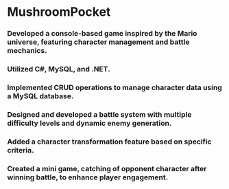 # MushroomPocket
### Developed a console-based game inspired by the Mario universe, featuring character management and battle mechanics.
### Utilized C#, MySQL, and .NET.
### Implemented CRUD operations to manage character data using a MySQL database.
### Designed and developed a battle system with multiple difficulty levels and dynamic enemy generation.
### Added a character transformation feature based on specific criteria.
### Created a mini game, catching of opponent character after winning battle, to enhance player engagement.
